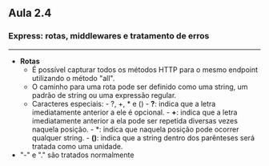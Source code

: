 ## Aula 2.4
### Express: rotas, middlewares e tratamento de erros
---
- **Rotas**
	- É possível capturar todos os métodos HTTP para o mesmo endpoint utilizando o método "all".
	- O caminho para uma rota pode ser definido como uma string, um padrão de string ou uma expressão regular.
	- Caracteres especiais:
			- ?, +, * e ()
				- **?**: indica que a letra imediatamente anterior a ele é opcional.
				- **+**: indica que a letra imediatamente anterior a ela pode ser repetida diversas vezes naquela posição.
				- *:  indica que naquela posição pode ocorrer qualquer string.
				- **()**:  indica que a string dentro dos parênteses será tratada como uma unidade.
- "-" e "." são tratados normalmente